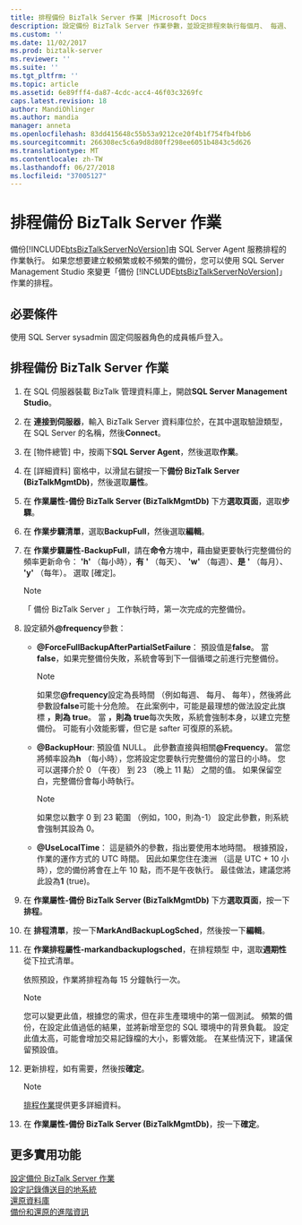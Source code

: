 ```yaml
---
title: 排程備份 BizTalk Server 作業 |Microsoft Docs
description: 設定備份 BizTalk Server 作業參數，並設定排程來執行每個月、 每週、 每天或每小時
ms.custom: ''
ms.date: 11/02/2017
ms.prod: biztalk-server
ms.reviewer: ''
ms.suite: ''
ms.tgt_pltfrm: ''
ms.topic: article
ms.assetid: 6e89fff4-da87-4cdc-acc4-46f03c3269fc
caps.latest.revision: 18
author: MandiOhlinger
ms.author: mandia
manager: anneta
ms.openlocfilehash: 83dd415648c55b53a9212ce20f4b1f754fb4fbb6
ms.sourcegitcommit: 266308ec5c6a9d8d80ff298ee6051b4843c5d626
ms.translationtype: MT
ms.contentlocale: zh-TW
ms.lasthandoff: 06/27/2018
ms.locfileid: "37005127"
---
```

# <a name="schedule-the-backup-biztalk-server-job"></a>排程備份 BizTalk Server 作業
備份[!INCLUDE[btsBizTalkServerNoVersion](../includes/btsbiztalkservernoversion-md.md)]由 SQL Server Agent 服務排程的作業執行。 如果您想要建立較頻繁或較不頻繁的備份，您可以使用 SQL Server Management Studio 來變更「備份 [!INCLUDE[btsBizTalkServerNoVersion](../includes/btsbiztalkservernoversion-md.md)]」作業的排程。  
  
## <a name="prerequisites"></a>必要條件  
使用 SQL Server sysadmin 固定伺服器角色的成員帳戶登入。  
  
## <a name="schedule-the-backup-biztalk-server-job"></a>排程備份 BizTalk Server 作業
  
1. 在 SQL 伺服器裝載 BizTalk 管理資料庫上，開啟**SQL Server Management Studio**。

2. 在 **連接到伺服器**，輸入 BizTalk Server 資料庫位於，在其中選取驗證類型，在 SQL Server 的名稱，然後**Connect**。  
  
3. 在 [物件總管] 中，按兩下**SQL Server Agent**，然後選取**作業**。  
  
4. 在 [詳細資料] 窗格中，以滑鼠右鍵按一下**備份 BizTalk Server (BizTalkMgmtDb)**，然後選取**屬性**。  
  
5. 在 **作業屬性-備份 BizTalk Server (BizTalkMgmtDb)** 下方**選取頁面**，選取**步驟**。  
  
6. 在 **作業步驟清單**，選取**BackupFull**，然後選取**編輯**。  
  
7. 在 **作業步驟屬性-BackupFull**，請在**命令**方塊中，藉由變更要執行完整備份的頻率更新命令： **'h'** （每小時），**有 '** （每天）、 **'w'** （每週）、**是 '** （每月）、 **'y'** （每年）。 選取 [確定]。  
  
   > [!NOTE]
   >  「 備份 BizTalk Server 」 工作執行時，第一次完成的完整備份。  
    
8. 設定額外<strong>@frequency</strong>參數：  
  
   - <strong>@ForceFullBackupAfterPartialSetFailure</strong>： 預設值是**false**。 當**false**，如果完整備份失敗，系統會等到下一個循環之前進行完整備份。  
    
     > [!NOTE]
     >  如果您<strong>@frequency</strong>設定為長時間 （例如每週、 每月、 每年），然後將此參數設**false**可能十分危險。 在此案例中，可能是最理想的做法設定此旗標 **，則為 true**。 當 **，則為 true**每次失敗，系統會強制本身，以建立完整備份。 可能有小效能影響，但它是 safter 可復原的系統。
  
   - <strong>@BackupHour</strong>: 預設值 NULL。 此參數直接與相關<strong>@Frequency</strong>。 當您將頻率設為**h** （每小時），您將設定您要執行完整備份的當日的小時。 您可以選擇介於 0 （午夜） 到 23 （晚上 11 點） 之間的值。 如果保留空白，完整備份會每小時執行。  
    
      > [!NOTE]
       >  如果您以數字 0 到 23 範圍 （例如，100，則為-1） 設定此參數，則系統會強制其設為 0。
  
   - <strong>@UseLocalTime</strong>： 這是額外的參數，指出要使用本地時間。 根據預設，作業的運作方式的 UTC 時間。 因此如果您住在澳洲 （這是 UTC + 10 小時），您的備份將會在上午 10 點，而不是午夜執行。 最佳做法，建議您將此設為**1** (true)。  
  
9. 在 **作業屬性-備份 BizTalk Server (BizTalkMgmtDb)** 下方**選取頁面**，按一下 **排程**。  
  
10. 在 **排程清單**，按一下**MarkAndBackupLogSched**，然後按一下**編輯**。  
  
11. 在 **作業排程屬性-markandbackuplogsched**，在排程類型 中，選取**週期性**從下拉式清單。  
  
     依照預設，作業將排程為每 15 分鐘執行一次。  
     
    > [!NOTE]
    >  您可以變更此值，根據您的需求，但在非生產環境中的第一個測試。 頻繁的備份，在設定此值過低的結果，並將新增至您的 SQL 環境中的背景負載。 設定此值太高，可能會增加交易記錄檔的大小，影響效能。 在某些情況下，建議保留預設值。    
  
12. 更新排程，如有需要，然後按**確定**。  
  
    > [!NOTE]
    >  [排程作業](https://docs.microsoft.com/sql/ssms/agent/schedule-a-job)提供更多詳細資料。
  
13. 在 **作業屬性-備份 BizTalk Server (BizTalkMgmtDb)**，按一下**確定**。  
  
## <a name="more-good-stuff"></a>更多實用功能  
 [設定備份 BizTalk Server 作業](../core/how-to-configure-the-backup-biztalk-server-job.md)   
 [設定記錄傳送目的地系統](../core/how-to-configure-the-destination-system-for-log-shipping.md)   
 [還原資料庫](../core/how-to-restore-your-databases.md)   
 [備份和還原的進階資訊](../core/advanced-information-about-backup-and-restore1.md)
